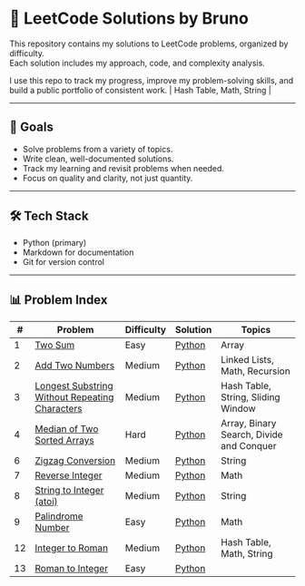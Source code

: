 # 🧠 LeetCode Solutions by Bruno

This repository contains my solutions to LeetCode problems, organized by difficulty.  
Each solution includes my approach, code, and complexity analysis.

I use this repo to track my progress, improve my problem-solving skills, and build a public portfolio of consistent work. | Hash Table, Math, String |

---

## 🚀 Goals

- Solve problems from a variety of topics.
- Write clean, well-documented solutions.
- Track my learning and revisit problems when needed.
- Focus on quality and clarity, not just quantity.

---

## 🛠️ Tech Stack

- Python (primary)
- Markdown for documentation
- Git for version control

---

## 📊 Problem Index

| #   | Problem                                                                                                                         | Difficulty | Solution                                                          | Topics                                   |
| --- | ------------------------------------------------------------------------------------------------------------------------------- | ---------- | ----------------------------------------------------------------- | ---------------------------------------- |
| 1   | [Two Sum](https://leetcode.com/problems/two-sum/)                                                                               | Easy       | [Python](easy/two-sum.py)                                         | Array                                    |
| 2   | [Add Two Numbers](https://leetcode.com/problems/add-two-numbers/)                                                               | Medium     | [Python](medium/add-two-numbers.py)                               | Linked Lists, Math, Recursion            |
| 3   | [Longest Substring Without Repeating Characters](https://leetcode.com/problems/longest-substring-without-repeating-characters/) | Medium     | [Python](medium/longest-substring-without-repeting-characters.py) | Hash Table, String, Sliding Window       |
| 4   | [Median of Two Sorted Arrays](https://leetcode.com/problems/median-of-two-sorted-arrays)                                        | Hard       | [Python](hard/median-of-two-sorted-arrays.py)                     | Array, Binary Search, Divide and Conquer |
| 6   | [Zigzag Conversion](https://leetcode.com/problems/zigzag-conversion/)                                                           | Medium     | [Python](medium/zizag-conversion.py)                              | String                                   |
| 7   | [Reverse Integer](https://leetcode.com/problems/palindrome-number/)                                                             | Medium     | [Python](medium/reverse-interger.py)                              | Math                                     |
| 8   | [String to Integer (atoi)](https://leetcode.com/problems/string-to-integer-atoi)                                                | Medium     | [Python](medium/string-to-integer-atoi.py)                        | String                                   |
| 9   | [Palindrome Number](https://leetcode.com/problems/palindrome-number/)                                                           | Easy       | [Python](easy/palindrome-number.py)                               | Math                                     |
| 12  | [Integer to Roman](https://leetcode.com/problems/integer-to-roman/)                                                             | Medium     | [Python](medium/integer-to-roman.py)                              | Hash Table, Math, String                 |
| 13  | [Roman to Integer](https://leetcode.com/problems/roman-to-integer/)                                                             | Easy       | [Python](easy/roman-to-integer.py)                                |
